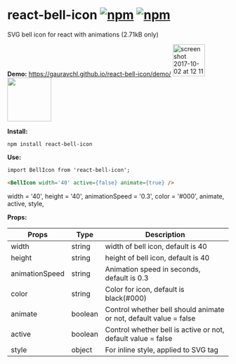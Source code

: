 # react-bell-icon [![npm](https://img.shields.io/npm/v/react-bell-icon.svg?maxAge=000)](https://www.npmjs.com/package/react-bell-icon) [![npm](https://img.shields.io/npm/dm/react-bell-icon.svg?maxAge=000)](https://www.npmjs.com/package/react-bell-icon)

SVG bell icon for react with animations (2.71kB only)

**Demo:**  https://gauravchl.github.io/react-bell-icon/demo/
<img width="73" alt="screen shot 2017-10-02 at 12 11 33 pm" src="https://user-images.githubusercontent.com/3471415/31066486-ede76d76-a76a-11e7-9146-d9119c952a5e.png">
<img src="https://user-images.githubusercontent.com/3471415/31066487-f29af78e-a76a-11e7-90c1-2f01642294d7.gif" width="100" >

**Install:**
```
npm install react-bell-icon
```


**Use:**
```html
import BellIcon from 'react-bell-icon';

<BellIcon width='40' active={false} animate={true} />

```

width = '40',
height = '40',
animationSpeed = '0.3',
color = '#000',
animate,
active,
style,

**Props:**

Props | Type | Description
------|------ | -------------
width    | string | width of bell icon, default is 40
height | string | height of bell icon, default is 40
animationSpeed     | string | Animation speed in seconds, default is 0.3
color    | string | Color for icon, default is black(#000)
animate | boolean | Control whether bell should animate or not, default value = false
active | boolean | Control whether bell is active or not, default value = false
style | object |  For inline style, applied to SVG tag
